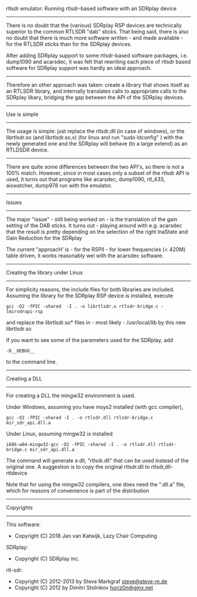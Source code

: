 
rtlsdr emulator: Running rtlsdr-based software with an SDRplay device

--------------------------------------------------------------------------

There is no doubt that the (various) SDRplay RSP devices are technically
superior to the common RTLSDR "dab" sticks. That being said, there is
also no doubt that there is much more software written - and made available -
for the RTLSDR sticks than for the SDRplay devices.

After adding SDRplay support to some rtlsdr-based software packages, i.e.
dump1090 and acarsdec, it was felt that rewriting each piece of 
rtlsdr based software for SDRplay support was hardly an ideal approach.

---------------------------------------------------------------------------

Therefore an other approach was taken: create a library that shows itself as
an RTLSDR library, and internally translates calls to appropriate calls
to the SDRplay libary,  bridging the gap between the API of the SDRplay
devices. 

-------------------------------------------------------------------------------

Use is simple

-------------------------------------------------------------------------------

The usage is simple: just replace the rtlsdr.dll (in case of windows), or the librtlsdr.so
(and librtlsdr.so,x) (for linux and run "sudo ldconfig" ) with the newly generated one and
the SDRplay will behave (to a large extend) as an RTLDSDR device.

----------------------------------------------------------------------------

There are quite some differences between the two API's, so there is not
a 100% match. However, since in most cases only a subset of the rtlsdr
API is used, it turns out that programs like acarsdec, dump1090, rtl_433,
aiswatcher, dump978 run with the emulator.

--------------------------------------------------------------------------------

Issues

---------------------------------------------------------------------------------

The major "issue" - still being worked on - is the translation of the gain setting
of the DAB sticks. It turns out - playing around with e.g. acarsdec that the result
is pretty depending on the selection of the right lnaState and Gain Reduction for the SDRplay


The current "approacH' is - for the RSPII - for lower frequencies (< 420M)
table driven, it works reasonably wel with the acarsdec software.

-----------------------------------------------------------------------------

Creating the library under Linux

-----------------------------------------------------------------------------


For simplicity reasons, the include files for both libraries are included.
Assuming the library for the SDRplay RSP device is installed, execute

	gcc -O2 -fPIC -shared  -I . -o librtlsdr.o rtlsdr-bridge.c -lmirsdrapi-rsp

and replace the librtlsdr.so* files in - most likely - /usr/local/lib by
this new librtlsdr.so

If you want to see some of the parameters used for the SDRplay, add

	-D__DEBUG__

to the command line.

---------------------------------------------------------------------------

Creating a DLL

---------------------------------------------------------------------------

For creating a DLL the mingw32 environment is used. 

Under Windows, assuming you have msys2 installed (with gcc compiler), 

	gcc -O2 -fPIC -shared -I . -o rtlsdr.dll rtlsdr-bridge.c mir_sdr_api.dll.a

Under Linux, assuming mingw32 is installed

	i686-w64-mingw32-gcc -O2 -fPIC -shared -I . -o rtlsdr.dll rtlsdr-bridge.c mir_sdr_api.dll.a

The command will generate a dll, "rtlsdr.dll" that can be used instead of
the original one. A suggestion is to copy the original rtlsdr.dll to rtlsdr,dll-rtldevice

Note that for using the mingw32 compilers, one does need the ".dll.a" file, which for reasons of convenience is
part of the distribution

------------------------------------------------------------------------------------------------------------------------

Copyrights

-------------------------------------------------------------------------------------------------------------------------

This software:	
  * Copyright (C) 2018 Jan van Katwijk, Lazy Chair Computing

SDRplay:
  * Copyright (C) SDRplay inc.

rtl-sdr:
 * Copyright (C) 2012-2013 by Steve Markgraf <steve@steve-m.de>
 * Copyright (C) 2012 by Dimitri Stolnikov <horiz0n@gmx.net>

